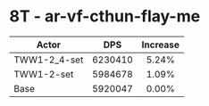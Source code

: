 # 8T - ar-vf-cthun-flay-me
| Actor | DPS | Increase |
|---|:---:|:---:|
|TWW1-2_4-set|6230410|5.24%|
|TWW1-2-set|5984678|1.09%|
|Base|5920047|0.00%|
